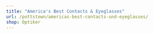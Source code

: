 ```yaml
---
title: "America's Best Contacts & Eyeglasses"
url: /pottstown/americas-best-contacts-und-eyeglasses/
shop: Optiker
---
```

